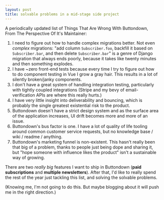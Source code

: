 ```yaml
---
layout: post
title: solvable problems in a mid-stage side project
---
```

A periodically updated list of Things That Are Wrong With Buttondown, From The Perspective Of It's Maintainer:

1. I need to figure out how to handle complex migrations better.  Not even *complex* migrations: "add column `Subscriber.foo`, backfill it based on `Subscriber.bar`, and then delete `Subscriber.bar`" is a genre of Django migration that always ends poorly, because it takes like twenty minutes and then something explodes.
2. I have ~zero front-end tests because every time I try to figure out how to do component testing in Vue I grow a gray hair.  This results in a lot of silently broken/janky components.
3. I don't have a great system of handling integration testing, particularly with tightly coupled integrations (Stripe and my bevy of email-verification APIs are where this really hurts.)
3. I have very little insight into deliverability and bouncing, which is probably the single greatest existential risk to the product.
4. Buttondown doesn't have a strict design system and as the surface area of the application increases, UI drift becomes more and more of an issue.
5. Buttondown's bus factor is one.  I have a lot of quality of life tooling around common customer service requests, but no knowledge base / wiki / readme / anything.
6. Buttondown's marketing funnel is non-existent. This hasn't really been that big of a problem, thanks to people just being dope and sharing it, but "hope someone with influence likes the product" isn't a sustainable way of growing.

There are two *really big* features I want to ship in Buttondown (**paid subscriptions** and **multiple newsletters**).  After that, I'd like to really spend the rest of the year just tackling this list, and solving the solvable problems.

(Knowing me, I'm not going to do this.  But maybe blogging about it will push me in the right direction.)
